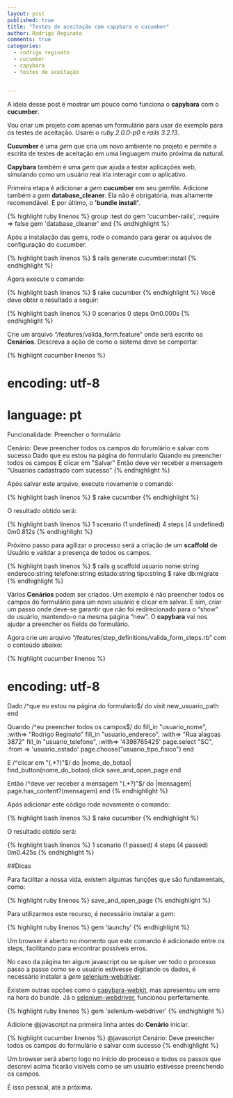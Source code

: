```yaml
---
layout: post
published: true
title: "Testes de aceitação com capybara e cucumber"
author: Rodrigo Reginato
comments: true
categories:
  - rodrigo reginato
  - cucumber
  - capybara
  - testes de aceitação


---
```


A ideia desse post é mostrar um pouco como funciona o **capybara** com o **cucumber**.

<!--more-->

Vou criar um projeto com apenas um formulário para usar de exemplo para os testes de aceitação. Usarei o _ruby 2.0.0-p0_ e _rails 3.2.13_.

**Cucumber** é uma _gem_ que cria um novo ambiente no projeto e permite a escrita de testes de aceitação em uma linguagem muito próxima da natural.

**Capybara** também é uma _gem_ que ajuda a testar aplicações web, simulando como um usuário real iria interagir com o aplicativo.

Primeira etapa é adicionar a _gem_ **cucumber** em seu gemfile. Adicione também a _gem_ **database_cleaner**. Ela não é obrigatória, mas altamente recomendável. E por último, o **'bundle install'**.

{% highlight ruby linenos %}
group :test do
  gem 'cucumber-rails', :require => false
  gem 'database_cleaner'
end
{% endhighlight %}

Após a instalação das gems, rode o comando para gerar os aquivos de configuração do cucumber.

{% highlight bash linenos %}
$ rails generate cucumber:install
{% endhighlight %}

Agora execute o comando:

{% highlight bash linenos %}
$ rake cucumber
{% endhighlight %}
Você deve obter o resultado a seguir:

{% highlight bash linenos %}
0 scenarios
0 steps
0m0.000s
{% endhighlight %}

Crie um arquivo “/features/valida_form.feature” onde será escrito os **Cenários**. Descreva a ação de como o sistema deve se comportar.

{% highlight cucumber linenos %}
# encoding: utf-8
# language: pt
Funcionalidade: Preencher o formulário

  Cenário: Deve preencher todos os campos do forumlário e salvar com sucesso
    Dado que eu estou na página do formulario
    Quando eu preencher todos os campos
    E clicar em "Salvar"
    Então deve ver receber a mensagem "Usuarios cadastrado com sucesso"
{% endhighlight %}

Após salvar este arquivo, execute novamente o comando:

{% highlight bash linenos %}
$ rake cucumber
{% endhighlight %}

O resultado obtido será:

{% highlight bash linenos %}
1 scenario (1 undefined)
4 steps (4 undefined)
0m0.812s
{% endhighlight %}

Próximo passo para agilizar o processo será a criação de um **scaffold** de Usuário e validar a presença de todos os campos.

{% highlight bash linenos %}
$ rails g scaffold usuario nome:string endereco:string telefone:string estado:string tipo:string
$ rake db:migrate
{% endhighlight %}

Vários **Cenários** podem ser criados. Um exemplo é não preencher todos os campos do formulário para um novo usuário e clicar em salvar. E sim, criar um passo onde deve-se garantir que não foi redirecionado para o “show” do usuário, mantendo-o na mesma página “new”.
O **capybara** vai nos ajudar a preencher os fields do formulário.

Agora crie um arquivo “/features/step_definitions/valida_form_steps.rb” com o conteúdo abaixo:

{% highlight cucumber linenos %}
# encoding: utf-8
Dado /^que eu estou na página do formulario$/ do
  visit new_usuario_path
end

Quando /^eu preencher todos os campos$/ do
  fill_in "usuario_nome", :with=> "Rodrigo Reginato"
  fill_in "usuario_endereco", :with=> "Rua alagoas 3872"
  fill_in "usuario_telefone", :with=> '4398765425'
  page.select "SC", :from => 'usuario_estado'
  page.choose("usuario_tipo_fisico")
end

E /^clicar em "(.*?)"$/ do |nome_do_botao|
  find_button(nome_do_botao).click
  save_and_open_page
end

Então /^deve ver receber a mensagem "(.*?)"$/ do |mensagem|
  page.has_content?(mensagem)
end
{% endhighlight %}

Após adicionar este código rode novamente o comando:

{% highlight bash linenos %}
$ rake cucumber
{% endhighlight %}

O resultado obtido será:

{% highlight bash linenos %}
1 scenario (1 passed)
4 steps (4 passed)
0m0.425s
{% endhighlight %}

##Dicas

Para facilitar a nossa vida, existem algumas funções que são fundamentais, como:

{% highlight ruby linenos %}
save_and_open_page
{% endhighlight %}

Para utilizarmos este recurso, é necessário instalar a _gem_:

{% highlight ruby linenos %}
gem 'launchy'
{% endhighlight %}

Um browser é aberto no momento que este comando é adicionado entre os steps, facilitando para encontrar possíveis erros.

No caso da página ter algum javascript ou se quiser ver todo o processo passo a passo como se o usuário estivesse digitando os dados, é necessário instalar a _gem_ [selenium-webdriver](https://github.com/vertis/selenium-webdriver).

Existem outras opções como o [capybara-webkit](https://github.com/thoughtbot/capybara-webkit), mas apresentou um erro na hora do bundle. Já o [selenium-webdriver](https://github.com/vertis/selenium-webdriver), funcionou perfeitamente.

{% highlight ruby linenos %}
gem 'selenium-webdriver'
{% endhighlight %}

Adicione @javascript na primeira linha antes do **Cenário** iniciar.

{% highlight cucumber linenos %}
@javascript
Cenário: Deve preencher todos os campos do formulário e salvar com sucesso
{% endhighlight %}

Um browser será aberto logo no início do processo  e todos os passos que descrevi acima ficarão visíveis como se um usuário estivesse preenchendo os campos.

É isso pessoal, até a próxima.
